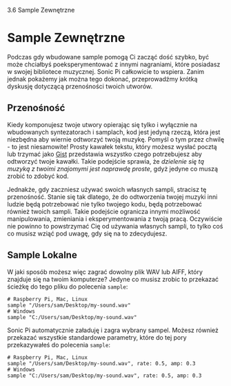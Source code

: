 3.6 Sample Zewnętrzne

# Sample Zewnętrzne

Podczas gdy wbudowane sample pomogą Ci zacząć dość szybko, być może chciałbyś 
poeksperymentować z innymi nagraniami, które posiadasz w swojej bibliotece 
muzycznej. Sonic Pi całkowicie to wspiera. Zanim jednak pokażemy jak można tego 
dokonać, przeprowadźmy krótką dyskusję dotyczącą przenośności twoich utworów.

## Przenośność

Kiedy komponujesz twoje utwory opierając się tylko i wyłącznie na wbudowanych 
syntezatorach i samplach, kod jest jedyną rzeczą, która jest niezbędna aby 
wiernie odtworzyć twoją muzykę. Pomyśl o tym przez chwilę - to jest 
niesamowite! Prosty kawałek tekstu, który możesz wysłać pocztą lub trzymać 
jako [Gist](https://gist.github.com) przedstawia wszystko czego potrzebujesz 
aby odtworzyć twoje kawałki. Takie podejście sprawia, że *dzielenie się 
tą muzyką z twoimi znajomymi jest naprawdę proste*, gdyż jedyne co muszą 
zrobić to zdobyć kod.

Jednakże, gdy zaczniesz używać swoich własnych sampli, stracisz 
tę przenośność. Stanie się tak dlatego, że do odtworzenia twojej muzyki 
inni ludzie będą potrzebować nie tylko twojego kodu, będą potrzebować również 
twoich sampli. Takie podejście ogranicza innymi możliwość manipulowania, 
zmieniania i eksperymentowania z twoją pracą. Oczywiście nie powinno to 
powstrzymać Cię od używania własnych sampli, to tylko coś co musisz 
wziąć pod uwagę, gdy się na to zdecydujesz.

## Sample Lokalne

W jaki sposób możesz więc zagrać dowolny plik WAV lub AIFF, który 
znajduje się na twoim komputerze? Jedyne co musisz zrobic to przekazać 
ścieżkę do tego pliku do polecenia `sample`: 

```
# Raspberry Pi, Mac, Linux
sample "/Users/sam/Desktop/my-sound.wav"
# Windows
sample "C:/Users/sam/Desktop/my-sound.wav"
```

Sonic Pi automatycznie załaduję i zagra wybrany sampel. Możesz również 
przekazać wszystkie standardowe parametry, które do tej pory przekazywałeś 
do polecenia `sample`:

```
# Raspberry Pi, Mac, Linux
sample "/Users/sam/Desktop/my-sound.wav", rate: 0.5, amp: 0.3
# Windows
sample "C:/Users/sam/Desktop/my-sound.wav", rate: 0.5, amp: 0.3
```
